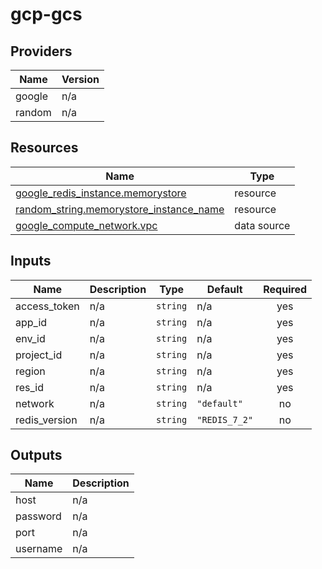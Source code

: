 # gcp-gcs
<!-- BEGIN_TF_DOCS -->


## Providers

| Name | Version |
|------|---------|
| google | n/a |
| random | n/a |

## Resources

| Name | Type |
|------|------|
| [google_redis_instance.memorystore](https://registry.terraform.io/providers/hashicorp/google/latest/docs/resources/redis_instance) | resource |
| [random_string.memorystore_instance_name](https://registry.terraform.io/providers/hashicorp/random/latest/docs/resources/string) | resource |
| [google_compute_network.vpc](https://registry.terraform.io/providers/hashicorp/google/latest/docs/data-sources/compute_network) | data source |

## Inputs

| Name | Description | Type | Default | Required |
|------|-------------|------|---------|:--------:|
| access\_token | n/a | `string` | n/a | yes |
| app\_id | n/a | `string` | n/a | yes |
| env\_id | n/a | `string` | n/a | yes |
| project\_id | n/a | `string` | n/a | yes |
| region | n/a | `string` | n/a | yes |
| res\_id | n/a | `string` | n/a | yes |
| network | n/a | `string` | `"default"` | no |
| redis\_version | n/a | `string` | `"REDIS_7_2"` | no |

## Outputs

| Name | Description |
|------|-------------|
| host | n/a |
| password | n/a |
| port | n/a |
| username | n/a |
<!-- END_TF_DOCS -->